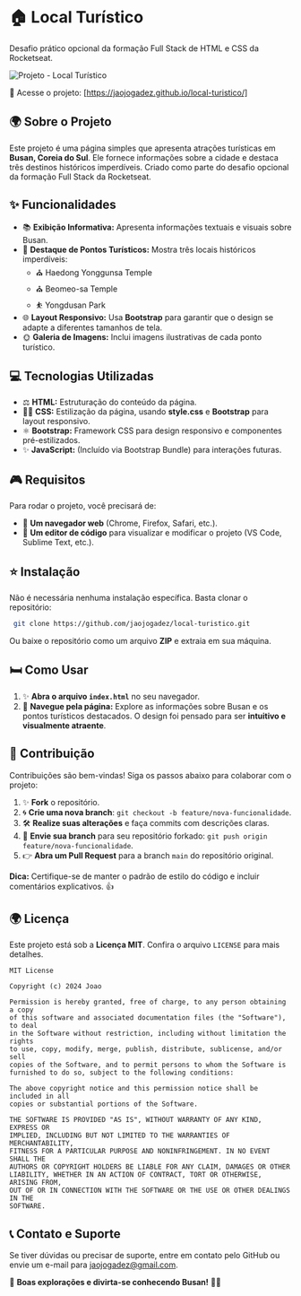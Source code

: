 # 🏠 Local Turístico

Desafio prático opcional da formação Full Stack de HTML e CSS da Rocketseat.

![Projeto  - Local Turístico](https://github.com/user-attachments/assets/0b1bf812-4e49-4b3c-a40b-8f6869b7b53c)

🔗 Acesse o projeto: [https://jaojogadez.github.io/local-turistico/]

## 🌍 Sobre o Projeto

Este projeto é uma página simples que apresenta atrações turísticas em **Busan, Coreia do Sul**. Ele fornece informações sobre a cidade e destaca três destinos históricos imperdíveis. Criado como parte do desafio opcional da formação Full Stack da Rocketseat.

## ✨ Funcionalidades

- 📚 **Exibição Informativa:** Apresenta informações textuais e visuais sobre Busan.
- 🌟 **Destaque de Pontos Turísticos:** Mostra três locais históricos imperdíveis:
  - ⛪ Haedong Yonggunsa Temple
  - ⛪ Beomeo-sa Temple
  - ⛹ Yongdusan Park
- 🌐 **Layout Responsivo:** Usa **Bootstrap** para garantir que o design se adapte a diferentes tamanhos de tela.
- 🌞 **Galeria de Imagens:** Inclui imagens ilustrativas de cada ponto turístico.

## 💻 Tecnologias Utilizadas

- ⚖️ **HTML:** Estruturação do conteúdo da página.
- 👩‍🌾 **CSS:** Estilização da página, usando **style.css** e **Bootstrap** para layout responsivo.
- ⚛️ **Bootstrap:** Framework CSS para design responsivo e componentes pré-estilizados.
- ✨ **JavaScript:** (Incluído via Bootstrap Bundle) para interações futuras.

## 🎮 Requisitos

Para rodar o projeto, você precisará de:

- 🔢 **Um navegador web** (Chrome, Firefox, Safari, etc.).
- 🔧 **Um editor de código** para visualizar e modificar o projeto (VS Code, Sublime Text, etc.).

## ⭐ Instalação

Não é necessária nenhuma instalação específica. Basta clonar o repositório:

```bash
 git clone https://github.com/jaojogadez/local-turistico.git
```

Ou baixe o repositório como um arquivo **ZIP** e extraia em sua máquina.

## 🛏️ Como Usar

1. ✨ **Abra o arquivo `index.html`** no seu navegador.
2. 🔄 **Navegue pela página:** Explore as informações sobre Busan e os pontos turísticos destacados. O design foi pensado para ser **intuitivo e visualmente atraente**.

## 📝 Contribuição

Contribuições são bem-vindas! Siga os passos abaixo para colaborar com o projeto:

1. ✨ **Fork** o repositório.
2. 🌀 **Crie uma nova branch**: `git checkout -b feature/nova-funcionalidade`.
3. 🛠️ **Realize suas alterações** e faça commits com descrições claras.
4. 💪 **Envie sua branch** para seu repositório forkado: `git push origin feature/nova-funcionalidade`.
5. 👉 **Abra um Pull Request** para a branch `main` do repositório original.

**Dica:** Certifique-se de manter o padrão de estilo do código e incluir comentários explicativos. 👍

## 🌍 Licença

Este projeto está sob a **Licença MIT**. Confira o arquivo `LICENSE` para mais detalhes.

```
MIT License

Copyright (c) 2024 Joao

Permission is hereby granted, free of charge, to any person obtaining a copy
of this software and associated documentation files (the "Software"), to deal
in the Software without restriction, including without limitation the rights
to use, copy, modify, merge, publish, distribute, sublicense, and/or sell
copies of the Software, and to permit persons to whom the Software is
furnished to do so, subject to the following conditions:

The above copyright notice and this permission notice shall be included in all
copies or substantial portions of the Software.

THE SOFTWARE IS PROVIDED "AS IS", WITHOUT WARRANTY OF ANY KIND, EXPRESS OR
IMPLIED, INCLUDING BUT NOT LIMITED TO THE WARRANTIES OF MERCHANTABILITY,
FITNESS FOR A PARTICULAR PURPOSE AND NONINFRINGEMENT. IN NO EVENT SHALL THE
AUTHORS OR COPYRIGHT HOLDERS BE LIABLE FOR ANY CLAIM, DAMAGES OR OTHER
LIABILITY, WHETHER IN AN ACTION OF CONTRACT, TORT OR OTHERWISE, ARISING FROM,
OUT OF OR IN CONNECTION WITH THE SOFTWARE OR THE USE OR OTHER DEALINGS IN THE
SOFTWARE.
```

## 📞 Contato e Suporte

Se tiver dúvidas ou precisar de suporte, entre em contato pelo GitHub ou envie um e-mail para [jaojogadez@gmail.com](mailto:jaojogadez@gmail.com).

📢 **Boas explorações e divirta-se conhecendo Busan!** 💃🌟

